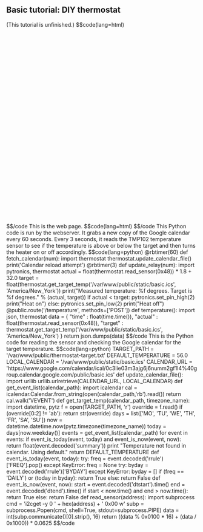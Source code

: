## Basic tutorial: DIY thermostat ##
(This tutorial is unfinished.)
$$code(lang=html)
<div id="chart1" style="height:500px;width:900px;"></div>
$$/code
This is the web page.
$$code(lang=html)
<script language="javascript" type="text/javascript">
chartOptions = {
    legend: {
        show: true,
        location: "se" },
    title: "Channel 0",
    series: [
        {label: "Actual temperature", lineWidth:3, showMarker:false},
        {label: "Target temperature", lineWidth:3, showMarker:false},
        {label: "Heater status", lineWidth:3, showMarker:false, fill: "true", fillAlpha: 0.5}
    ],
    axes: {
        xaxis: {
            label: "Time [seconds ago]",
            min: 0,
            max: 300,
            pad: 0 },
        yaxis: {
            label: "Temperature [F]",
            min: 60.0,
            max: 95.0 },
    },
    seriesColors: [ "#414243", "#08C239", "#CD2820" ]
};
a0 = new Array();
a1 = new Array();
a2 = new Array();
setInterval(function() {
    $.post("/temperature", function(response) {
        data = $.parseJSON(response);
        if(a0.length > chartOptions.axes.xaxis.max) {
            a0.pop();
            a1.pop();
            a2.pop();
        }
        actual = data.actual * 1.8 + 32.0
        threshold = data.target
        a0.unshift(actual);
        a1.unshift(threshold);
        if (actual < threshold) {
            a2.unshift(actual);
        } else {
            a2.unshift(0.0);
        }
        $.jqplot("chart1", [a0, a1, a2], chartOptions).replot();
    });
}, 1000);
</script>
$$/code
This Python code is run by the webserver. It grabs a new copy of the Google calendar every 60 seconds. Every 3 seconds, it reads the TMP102 temperature sensor to see if the temperature is above or below the target and then turns the heater on or off accordingly.
$$code(lang=python)
@rbtimer(60)
def fetch_calendar(num):
    import thermostat
    thermostat.update_calendar_file()
    print('Calendar reload attempt')
@rbtimer(3)
def update_relay(num):
    import pytronics, thermostat
    actual = float(thermostat.read_sensor(0x48)) * 1.8 + 32.0
    target = float(thermostat.get_target_temp('/var/www/public/static/basic.ics', 'America/New_York'))
    print("Measured temperature: %f degrees. Target is %f degrees." % (actual, target))
    if actual < target:
        pytronics.set_pin_high(2)
        print("Heat on")
    else:
        pytronics.set_pin_low(2)
        print("Heat off")
@public.route('/temperature', methods=['POST'])
def temperature():
    import json, thermostat
    data = {
        "time" : float(time.time()),
        "actual" : float(thermostat.read_sensor(0x48)),
        "target" : thermostat.get_target_temp('/var/www/public/static/basic.ics', 'America/New_York')
    }
    return json.dumps(data)
$$/code
This is the Python code for reading the sensor and checking the Google calendar for the target temperature.
$$code(lang=python)
TARGET_PATH = '/var/www/public/thermostat-target.txt'
DEFAULT_TEMPERATURE = 56.0
LOCAL_CALENDAR = '/var/www/public/static/basic.ics'
CALENDAR_URL = 'https://www.google.com/calendar/ical/0c3lie03m3ajg6j6numm2gf1l4%40group.calendar.google.com/public/basic.ics'
def update_calendar_file():
    import urllib
    urllib.urlretrieve(CALENDAR_URL, LOCAL_CALENDAR)
def get_event_list(calendar_path):
    import icalendar
    cal = icalendar.Calendar.from_string(open(calendar_path,'rb').read())
    return cal.walk('VEVENT')
def get_target_temp(calendar_path, timezone_name):
    import datetime, pytz
    f = open(TARGET_PATH, 'r')
    override = f.read()
    if (override[0:2] != 'ab'):
        return str(override)
    days = list(['MO', 'TU', 'WE', 'TH', 'FR', 'SA', 'SU'])
    now = datetime.datetime.now(pytz.timezone(timezone_name))
    today = days[now.weekday()]
    events = get_event_list(calendar_path)
    for event in events:
        if event_is_today(event, today) and event_is_now(event, now):
            return float(event.decoded('summary'))
    print "Temperature not found in calendar. Using default."
    return DEFAULT_TEMPERATURE
def event_is_today(event, today):
    try:
        freq = event.decoded('rrule')['FREQ'].pop()
    except KeyError:
        freq = None
    try:
        byday = event.decoded('rrule')['BYDAY']
    except KeyError:
        byday = []
    if (freq == 'DAILY') or (today in byday):
        return True
    else:
        return False
def event_is_now(event, now):
    start = event.decoded('dtstart').time()
    end = event.decoded('dtend').time()
    if start < now.time() and end > now.time():
        return True
    else:
        return False
def read_sensor(address):
    import subprocess
    cmd = 'i2cget -y 0 ' + hex(address) + ' 0x00 w'
    subp = subprocess.Popen(cmd, shell=True, stdout=subprocess.PIPE)
    data = int(subp.communicate()[0].strip(), 16)
    return ((data % 0x0100 * 16) + (data / 0x1000)) * 0.0625
$$/code